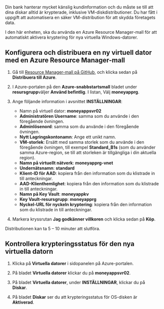 Din bank hanterar mycket känslig kundinformation och du måste se till att dina diskar alltid är krypterade, inklusive VM-diskdistributioner. Du har fått i uppgift att automatisera en säker VM-distribution för att skydda företagets data.

I den här enheten, ska du använda en Azure Resource Manager-mall för att automatiskt aktivera kryptering för nya virtuella Windows-datorer.

## <a name="configure-and-deploy-a-new-vm-using-an-azure-resource-manager-template"></a>Konfigurera och distribuera en ny virtuell dator med en Azure Resource Manager-mall

1. Gå till [Resource Manager-mall på GitHub](https://github.com/Azure/azure-quickstart-templates/tree/master/201-encrypt-create-new-vm-gallery-image), och klicka sedan på **Distribuera till Azure**.
1. I Azure-portalen på den **Azure-snabbstartsmall** bladet under **resursgrupp**väljer **Använd befintlig**. I listan, Välj **moneyapprg**.
1. Ange följande information i avsnittet **INSTÄLLNINGAR**:

   - Namn på virtuell dator: **moneyappsvr02**
   - **Administratören Username**: samma som du använde i den föregående övningen.
   - **Adminlösenord**: samma som du använde i den föregående övningen.
   - **Nytt Lagringskontonamn**: Ange ett unikt namn.
   - **VM-storlek**: Ersätt med samma storlek som du använde i den föregående övningen, till exempel **Standard_B1s** (som du använder samma Azure-region, se till att storleken är tillgängliga i din aktuella region).
   - **Namn på virtuellt nätverk**: **moneyapprg-vnet**
   - **Undernätsnamn**: **standard**
   - **Klient-ID för AAD**: kopiera från den information som du klistrade in till anteckningar.
   - **AAD-Klienthemlighet**: kopiera från den information som du klistrade in till anteckningar.
   - **Namn på Key Vault**: **moneyappkv**
   - **Key Vault-resursgrupp**: **moneyapprg**
   - **Nyckel-URL för nyckeln kryptering**: kopiera från den information som du klistrade in till anteckningar.
1. Markera kryssrutan **Jag godkänner villkoren** och klicka sedan på **Köp**.

Distributionen kan ta 5 – 10 minuter att slutföra.

## <a name="verify-encryption-status-of-new-vm"></a>Kontrollera krypteringsstatus för den nya virtuella datorn

1. Klicka på **Virtuella datorer** i sidopanelen på Azure-portalen.

1. På bladet **Virtuella datorer** klickar du på **moneyappsvr02**.

1. På bladet **Virtuella datorer**, under **INSTÄLLNINGAR**, klickar du på **Diskar**.

1. På bladet **Diskar** ser du att krypteringsstatus för OS-disken är **Aktiverad**.
